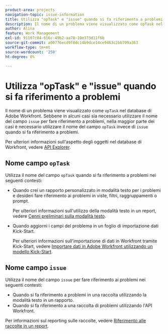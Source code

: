 ```yaml
---
product-area: projects
navigation-topic: issue-information
title: Utilizza "opTask" e "issue" quando si fa riferimento a problemi
description: Il nome di un problema viene visualizzato come opTask nel database di Adobe Workfront. Anche se ci sono casi in cui è necessario utilizzare il nome del campo problema per fare riferimento a problemi, la maggior parte delle volte è necessario utilizzare il nome del campo opTask invece di problema quando si fa riferimento a problemi.
author: Alina
feature: Work Management
exl-id: 91107c04-616c-49b2-aa78-10e373d11f6b
source-git-commit: a00776ecd9f8dc14b9dce14ce9463c2bb709a363
workflow-type: tm+mt
source-wordcount: '250'
ht-degree: 0%

---
```


# Utilizza &quot;opTask&quot; e &quot;issue&quot; quando si fa riferimento a problemi

Il nome di un problema viene visualizzato come `opTask` nel database di Adobe Workfront. Sebbene in alcuni casi sia necessario utilizzare il nome del campo `issue` per fare riferimento a problemi, nella maggior parte dei casi è necessario utilizzare il nome del campo `opTask` invece di `issue` quando si fa riferimento a problemi.

Per ulteriori informazioni sull&#39;aspetto degli oggetti nel database di Workfront, vedere [API Explorer](https://developer.adobe.com/workfront/api-explorer/).

## Nome campo `opTask`

Utilizza il nome del campo `opTask` quando si fa riferimento a problemi nei seguenti contesti:

* Quando crei un rapporto personalizzato in modalità testo per i problemi e desideri fare riferimento ai problemi in viste, filtri, raggruppamenti o prompt.

  Per ulteriori informazioni sull&#39;utilizzo della modalità testo in un report, vedere [Cenni preliminari sulla modalità testo](../../../reports-and-dashboards/reports/text-mode/understand-text-mode.md).

<!--* When you pull information about issues using our API.  
  For more information about the Workfront API, see [Adobe Workfront API](../../../wf-api/workfront-api.md)-->

* Quando aggiorni i campi del problema in un foglio di importazione dati Kick-Start.

  Per ulteriori informazioni sull&#39;importazione di dati in Workfront tramite Kick-Start, vedere [Importare dati in Adobe Workfront utilizzando un modello Kick-Start](../../../administration-and-setup/manage-workfront/using-kick-starts/import-data-via-kickstarts.md).

## Nome campo `issue`

Utilizza il nome del campo `issue` per fare riferimento ai problemi nei seguenti contesti:

* Quando si fa riferimento a problemi in una raccolta utilizzando la modalità testo in un rapporto.
* Quando si fa riferimento a una raccolta di problemi utilizzando l&#39;API Workfront.

Per informazioni sul reporting sulle raccolte, vedere [Riferimento alle raccolte in un report](../../../reports-and-dashboards/reports/text-mode/reference-collections-report.md).

<!--
<note type="tip">
For information about how issues appear in a collection, see the
<a href="https://developer.adobe.com/workfront/api-explorer/" target="_blank">API Explorer</a> and select the API Unsupported option from the upper-right corner of the page.
<br>(NOTE: Drafted because this might not be needed.)
</note>
-->
